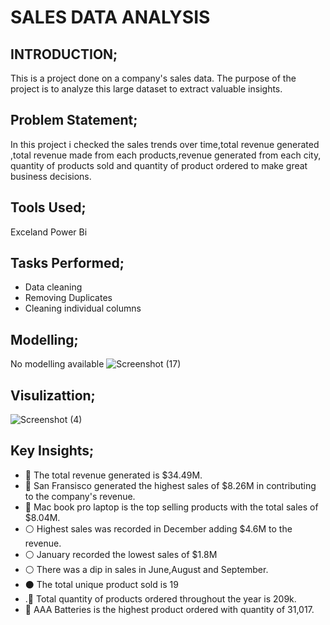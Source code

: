 # SALES DATA ANALYSIS

## INTRODUCTION;
This is a project done on a company's sales data.
The purpose of the project is to analyze this large dataset to extract valuable insights.

## Problem Statement;
In this project i checked the sales trends over time,total revenue generated ,total revenue made from each products,revenue generated from each city, 
quantity of products sold and quantity of product ordered to make great business decisions.

## Tools Used;
Exceland Power Bi

## Tasks Performed;
- Data cleaning
- Removing Duplicates
- Cleaning individual columns

 ## Modelling;
 No modelling available
 ![Screenshot (17)](https://github.com/Ayoaminat/SALES-DATA/assets/127033929/c3730091-61d1-4714-bd7f-d3c8a7b5b302)

 ## Visulizattion;
 ![Screenshot (4)](https://github.com/Ayoaminat/SALES-DATA/assets/127033929/517821b5-9a46-462a-abe4-7fb42c1bbd84)

 ## Key Insights;
- 🔵 The total revenue generated is $34.49M.
-  🔴 San Fransisco generated the highest sales of $8.26M in contributing to the company's revenue.
-  🔴 Mac book pro laptop is the top selling products with the total sales of $8.04M.
-  ⚪ Highest sales was recorded in December adding $4.6M to the revenue.
-  ⚪ January recorded the lowest sales of $1.8M
-  ⚪ There was a dip in sales in June,August and September.
-  ⚫ The total unique product sold is 19
-  .🔴 Total quantity of products ordered throughout the year is 209k.
-  🔵 AAA Batteries is the highest product ordered with quantity of 31,017. 



 


